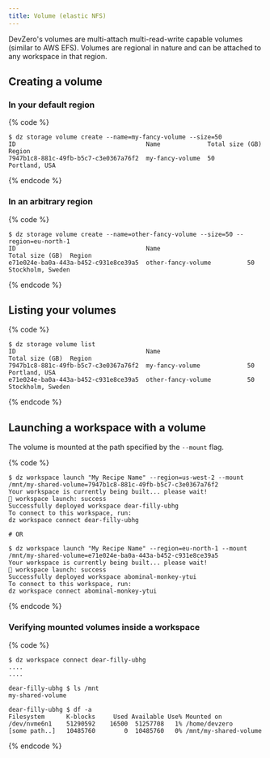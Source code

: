 ```yaml
---
title: Volume (elastic NFS)
---
```

DevZero's volumes are multi-attach multi-read-write capable volumes (similar to AWS EFS).
Volumes are regional in nature and can be attached to any workspace in that region.

## Creating a volume

### In your default region

{% code %}
```
$ dz storage volume create --name=my-fancy-volume --size=50
ID                                    Name             Total size (GB)  Region         
7947b1c8-881c-49fb-b5c7-c3e0367a76f2  my-fancy-volume  50               Portland, USA  
```
{% endcode %}

### In an arbitrary region

{% code %}
```
$ dz storage volume create --name=other-fancy-volume --size=50 --region=eu-north-1
ID                                    Name                        Total size (GB)  Region         
e71e024e-ba0a-443a-b452-c931e8ce39a5  other-fancy-volume          50               Stockholm, Sweden  
```
{% endcode %}

## Listing your volumes

{% code %}
```
$ dz storage volume list
ID                                    Name                        Total size (GB)  Region             
7947b1c8-881c-49fb-b5c7-c3e0367a76f2  my-fancy-volume             50               Portland, USA      
e71e024e-ba0a-443a-b452-c931e8ce39a5  other-fancy-volume          50               Stockholm, Sweden  
```
{% endcode %}

## Launching a workspace with a volume

The volume is mounted at the path specified by the `--mount` flag.

{% code %}
```
$ dz workspace launch "My Recipe Name" --region=us-west-2 --mount /mnt/my-shared-volume=7947b1c8-881c-49fb-b5c7-c3e0367a76f2
Your workspace is currently being built... please wait!
🚀 workspace launch: success
Successfully deployed workspace dear-filly-ubhg
To connect to this workspace, run:
dz workspace connect dear-filly-ubhg

# OR

$ dz workspace launch "My Recipe Name" --region=eu-north-1 --mount /mnt/my-shared-volume=e71e024e-ba0a-443a-b452-c931e8ce39a5
Your workspace is currently being built... please wait!
🚀 workspace launch: success
Successfully deployed workspace abominal-monkey-ytui
To connect to this workspace, run:
dz workspace connect abominal-monkey-ytui
```
{% endcode %}

### Verifying mounted volumes inside a workspace

{% code %}
```
$ dz workspace connect dear-filly-ubhg
....
....

dear-filly-ubhg $ ls /mnt
my-shared-volume

dear-filly-ubhg $ df -a
Filesystem      K-blocks     Used Available Use% Mounted on
/dev/nvme6n1    51290592    16500  51257708   1% /home/devzero
[some path..]   10485760        0  10485760   0% /mnt/my-shared-volume
```
{% endcode %}
